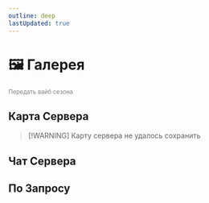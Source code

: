 ```yaml
---
outline: deep
lastUpdated: true
---
```


# 🖼️ Галерея
<span style="color: gray;"><sub>Передать вайб сезона</sub></span>

## Карта Сервера

> [!WARNING] Карту сервера не удалось сохранить

## Чат Сервера

<BlockCard size="medium" :cards="[
  { content: 'This is some **markdown** content.'},
  { content: '### Card 2\nThis is some *italic* markdown content without a link.' },
  { content: '### Card 3\nAnother [link](https://example.com).\n![Image](https://via.placeholder.com/70)' },
  { content: '### Card 4\nMore markdown content.' },
  { content: '### Card 5\nMore markdown c ontent.' }
]"/>




## По Запросу